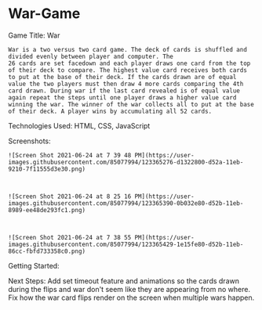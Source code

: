 # War-Game

Game Title: War

    War is a two versus two card game. The deck of cards is shuffled and divided evenly between player and computer. The 
    26 cards are set facedown and each player draws one card from the top of their deck to compare. The highest value card receives both cards to put at the base of their deck. If the cards drawn are of equal value the two players must then draw 4 more cards comparing the 4th card drawn. During war if the last card revealed is of equal value again repeat the steps until one player draws a higher value card winning the war. The winner of the war collects all to put at the base of their deck. A player wins by accumulating all 52 cards.

Technologies Used:
     HTML, CSS, JavaScript


Screenshots:

    ![Screen Shot 2021-06-24 at 7 39 48 PM](https://user-images.githubusercontent.com/85077994/123365276-d1322800-d52a-11eb-9210-7f11555d3e30.png)



    ![Screen Shot 2021-06-24 at 8 25 16 PM](https://user-images.githubusercontent.com/85077994/123365390-0b032e80-d52b-11eb-8989-ee48de293fc1.png)



    ![Screen Shot 2021-06-24 at 7 38 55 PM](https://user-images.githubusercontent.com/85077994/123365429-1e15fe80-d52b-11eb-86cc-fbfd733358c0.png)

Getting Started: 


Next Steps: Add set timeout feature and animations so the cards drawn during the flips and war don't seem like they are appearing from no where. Fix how the war card flips render on the screen when multiple wars happen.